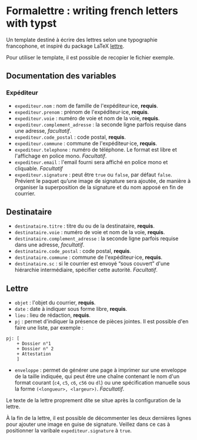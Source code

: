 # Formalettre : writing french letters with typst



Un template destiné à écrire des lettres selon une typographie francophone, et inspiré du package LaTeX [lettre](https://ctan.org/pkg/lettre).

Pour utiliser le template, il est possible de recopier le fichier exemple.



## Documentation des variables



### Expéditeur 

- `expediteur.nom` : nom de famille de l'expéditeur·ice, **requis**.
- `expediteur.prenom` : prénom de l'expéditeur·ice, **requis**.
- `expediteur.voie` : numéro de voie et nom de la voie, **requis**.
- `expediteur.complement_adresse` : la seconde ligne parfois requise dans une adresse, *facultatif*.
- `expediteur.code_postal` : code postal, **requis**.
- `expediteur.commune` : commune de l'expéditeur·ice, **requis**.
-  `expediteur.telephone` : numéro de téléphone. Le format est libre et l'affichage en police mono. *Facultatif*.
-  `expediteur.email` : l'email fourni sera affiché en police mono et cliquable. *Facultatif*
- `expediteur.signature` : peut être `true` ou `false`, par défaut `false`. Prévient le paquet qu’une image de signature sera ajoutée, de manière à organiser la superposition de la signature et du nom apposé en fin de courrier.

## Destinataire

- `destinataire.titre` : titre du ou de la destinataire, **requis**.
- `destinataire.voie` : numéro de voie et nom de la voie, **requis**.
- `destinataire.complement_adresse` : la seconde ligne parfois requise dans une adresse, *facultatif*.
- `destinataire.code_postal` : code postal, **requis**.
- `destinataire.commune` : commune de l'expéditeur·ice, **requis**.
- `destinataire.sc` : si le courrier est envoyé “sous couvert” d'une hiérarchie intermédiaire, spécifier cette autorité. *Facultatif*.

## Lettre

- `objet` : l'objet du courrier, **requis**.
- `date` : date à indiquer sous forme libre, **requis**.
- `lieu` : lieu de rédaction, **requis**.
- `pj` : permet d'indiquer la présence de pièces jointes.  Il est possible d'en faire une liste, par exemple :

```
pj: [
	+ Dossier n°1
	+ Dossier n° 2
	+ Attestation
	]
```
- `enveloppe` : permet de générer une page à imprimer sur une enveloppe de la taille indiquée, qui peut être une chaîne contenant le nom d'un format courant (`c4`, `c5`, `c6`, `c56` ou `dl`) ou une spécification manuelle sous la forme `(<longueur>, <largeur>)`. *Facultatif*.

Le texte de la lettre proprement dite se situe après la configuration de la lettre.

À la fin de la lettre, il est possible de décommenter les deux dernières lignes pour ajouter une image en guise de signature. Veillez dans ce cas à positionner la varibale `expediteur.signature` à `true`.



